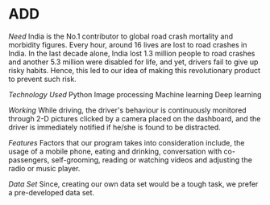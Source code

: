 # ADD
*Need*
India is the No.1 contributor to global road crash mortality and morbidity figures. Every hour, around 16 lives are lost to road crashes in India. In the last decade alone, India lost 1.3 million people to road crashes and another 5.3 million were disabled for life, and yet, drivers fail to give up risky habits.
Hence, this led to our idea of making this revolutionary product to prevent such risk.

*Technology Used*
Python
Image processing
Machine learning
Deep learning 

*Working*
While driving, the driver's behaviour is continuously monitored through 2-D pictures clicked by a camera placed on the dashboard, and the driver is immediately notified if he/she is found to be distracted.

*Features*
Factors that our program takes into consideration include, the usage of a mobile phone, eating and drinking, conversation with co-passengers, self-grooming, reading or watching videos and adjusting the radio or music player. 

*Data Set*
Since, creating our own data set would be a tough task, we prefer a pre-developed data set.








